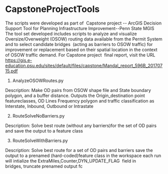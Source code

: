 # CapstoneProjectTools
The scripts were developed as part of  Capstone project -- ArcGIS Decision Support Tool for Planning Infrastructure Improvement--Penn State MGIS
The tool set developed includes scripts to analyze and visualize Oversize/Overweight (OSOW) routing data available from the Permit System
and to select candidate bridges  (acting as barriers to OSOW traffic) for improvement or replacement based on their spatial location 
in the context of OSOW traffic demand.
For Capstone project  final report, visit the URL 
https://gis.e-education.psu.edu/sites/default/files/capstone/Mandal_report_596B_20170715.pdf 

1. AnalyzeOSOWRoutes.py

Description: Make OD pairs from OSOW shape file and
State boundary polygon, and a buffer distance. Outputs the Origin_destination point featureclasses, OD Lines Frequency polygon
and traffic classification as Interstate, Inbound, Outbound or Intrastate 

2. RouteSolveNoBarriers.py 

Description: Solve best route (without any barriers)for the set of OD pairs and save the output to a 
feature class 

3. RouteSolveWithBarriers.py 

Description: Solve best route for a set of OD pairs and barriers save the output to a prenamed (hard-coded)feature class
in the workspace each run will intialize the ExtraMiles,Counter,DYN_UPDATE_FLAG  field in bridges, truncate prenamed output fc 
